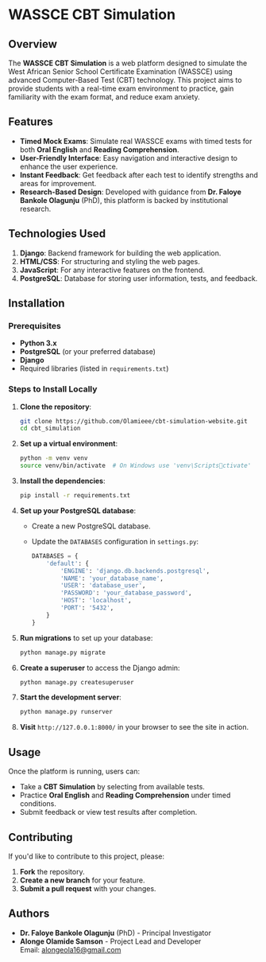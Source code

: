 
# WASSCE CBT Simulation

## Overview

The **WASSCE CBT Simulation** is a web platform designed to simulate the West African Senior School Certificate Examination (WASSCE) using advanced Computer-Based Test (CBT) technology. This project aims to provide students with a real-time exam environment to practice, gain familiarity with the exam format, and reduce exam anxiety.

## Features

- **Timed Mock Exams**: Simulate real WASSCE exams with timed tests for both **Oral English** and **Reading Comprehension**.
- **User-Friendly Interface**: Easy navigation and interactive design to enhance the user experience.
- **Instant Feedback**: Get feedback after each test to identify strengths and areas for improvement.
- **Research-Based Design**: Developed with guidance from **Dr. Faloye Bankole Olagunju** (PhD), this platform is backed by institutional research.

## Technologies Used

1. **Django**: Backend framework for building the web application.
2. **HTML/CSS**: For structuring and styling the web pages.
3. **JavaScript**: For any interactive features on the frontend.
4. **PostgreSQL**: Database for storing user information, tests, and feedback.

## Installation

### Prerequisites

- **Python 3.x**
- **PostgreSQL** (or your preferred database)
- **Django**
- Required libraries (listed in `requirements.txt`)

### Steps to Install Locally

1. **Clone the repository**:

   ```bash
   git clone https://github.com/Olamieee/cbt-simulation-website.git
   cd cbt_simulation
   ```

2. **Set up a virtual environment**:

   ```bash
   python -m venv venv
   source venv/bin/activate  # On Windows use 'venv\Scriptsctivate'
   ```

3. **Install the dependencies**:

   ```bash
   pip install -r requirements.txt
   ```

4. **Set up your PostgreSQL database**:

   - Create a new PostgreSQL database.
   - Update the `DATABASES` configuration in `settings.py`:

     ```python
     DATABASES = {
         'default': {
             'ENGINE': 'django.db.backends.postgresql',
             'NAME': 'your_database_name',
             'USER': 'database_user',
             'PASSWORD': 'your_database_password',
             'HOST': 'localhost',
             'PORT': '5432',
         }
     }
     ```

5. **Run migrations** to set up your database:

   ```bash
   python manage.py migrate
   ```

6. **Create a superuser** to access the Django admin:

   ```bash
   python manage.py createsuperuser
   ```

7. **Start the development server**:

   ```bash
   python manage.py runserver
   ```

8. **Visit** `http://127.0.0.1:8000/` in your browser to see the site in action.

## Usage

Once the platform is running, users can:

- Take a **CBT Simulation** by selecting from available tests.
- Practice **Oral English** and **Reading Comprehension** under timed conditions.
- Submit feedback or view test results after completion.

## Contributing

If you'd like to contribute to this project, please:

1. **Fork** the repository.
2. **Create a new branch** for your feature.
3. **Submit a pull request** with your changes.

## Authors

- **Dr. Faloye Bankole Olagunju** (PhD) - Principal Investigator
- **Alonge Olamide Samson** - Project Lead and Developer  
  Email: [alongeola16@gmail.com](mailto:alongeola16@gmail.com)
